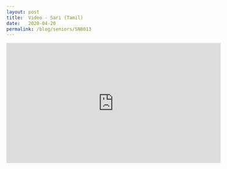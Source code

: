 ```yaml
---
layout: post
title:  Video - Sari (Tamil)
date:   2020-04-20
permalink: /blog/seniors/SN0013
---
```


<iframe width="560" height="315" src="https://www.youtube.com/embed/Oix3fQBSqrg" frameborder="0" allow="accelerometer; autoplay; encrypted-media; gyroscope; picture-in-picture" allowfullscreen></iframe>
​	